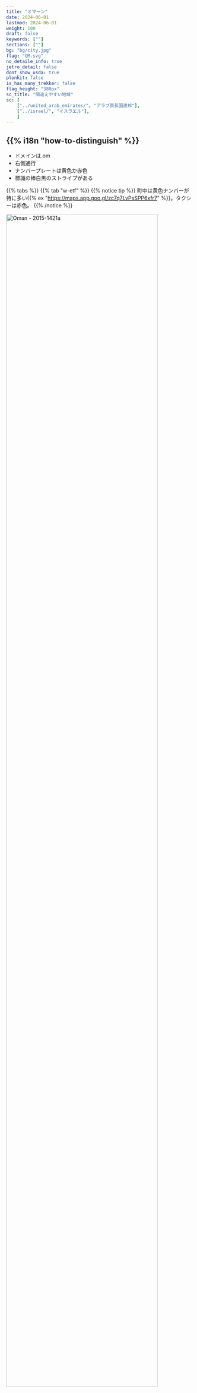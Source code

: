 ```yaml
---
title: "オマーン"
date: 2024-06-01
lastmod: 2024-06-01
weight: 100
draft: false
keywords: [""]
sections: [""]
bg: "bg/city.jpg"
flag: "OM.svg"
no_detaile_info: true
jetro_detail: false
dont_show_usda: true
plonkit: false
is_has_many_trekker: false
flag_height: "380px"
sc_title: "間違えやすい地域"
sc: [
    ["../united_arab_emirates/", "アラブ首長国連邦"],
    ["../israel/", "イスラエル"],
    ]
---
```


<div class="main-desciption country-description">
    <h2 class="section-title">{{% i18n "how-to-distinguish" %}}</h2>
    <ul class="rule-list">
        <li>ドメインは<span class="quiz">.om</span></li>
        <li><span class="quiz">右側</span>通行</li>
        <li>ナンバープレートは<span class="quiz">黄</span>色か赤色</li>
        <li>標識の棒白黒のストライプがある</li>
    </ul>
</div>

{{% tabs %}}
{{% tab "w-etf" %}}
{{% notice tip %}}
町中は黄色ナンバーが特に多い{{% ex "https://maps.app.goo.gl/zc7q7LvPsSPP6xfr7" %}}。タクシーは赤色。
{{% /notice %}}

<div class="googlemap-if no-margin">
<a data-flickr-embed="true" href="https://www.flickr.com/photos/37266013@N00/24300474404/in/photolist-D2mhqC-bcgRdp-dq3MVx-H56Xp-nYQJxr-rrhx1a-9w9J4M-kBs2zz-e17Fek-koMCon-8ap44-qCsCuD-at9CL-6eu64S-9EMLTo-hu4P4U-dBrbaq-9DPViY-n48QJ8-NA77jA-riEEC8-LofQDB-NQaNiw-ei8iSQ-8kRYEu-dCytCa-A7fAZ-7siW3Z-aCirYy-26f6oQB-NG7VUs-AhfpY5-8SXQRk-A7fBH-av2s8U-mKufVn-HoPL2h-r2qt3-fqvDp-oCvoZN-HUjd6Y-7rB5uz-JgSqW3-2bF2kcx-iJFfJs-qndJ5X-HoPRL3-95hQgJ-7JR8wU-n48Z9K" title="Oman - 2015-1421a"><img src="https://live.staticflickr.com/1599/24300474404_178c53ecec_c.jpg" width="90%" alt="Oman - 2015-1421a"/></a><script async src="//embedr.flickr.com/assets/client-code.js" charset="utf-8"></script>
</div>

{{% lb 50 %}}

![](1280px-Oman_license_plate_2001_series.jpg)

By <a href="//commons.wikimedia.org/wiki/User:Ji-Elle" title="User:Ji-Elle">Ji-Elle</a> - <span class="int-own-work" lang="en">Own work</span>, <a href="https://creativecommons.org/licenses/by-sa/3.0" title="Creative Commons Attribution-Share Alike 3.0">CC BY-SA 3.0</a>, <a href="https://commons.wikimedia.org/w/index.php?curid=12980300">Link</a>

![](1280px-Oman_license_plate_2001_series2.jpg)

上に同じ
{{% /lb %}}

{{% notice tip %}}
オレンジと黒のシェブロン{{% ex "https://maps.app.goo.gl/1kjUZmZjbGXY982x8" "https://maps.app.goo.gl/8cQGt2gaPCLyGFyq9" "https://maps.app.goo.gl/gJrUMD4eQsEDUTsk6"  %}}。町名や次の町への距離を書いた看板などは青色。標識の棒に白黒のストライプが多い{{% ex "https://maps.app.goo.gl/yvTj1Aq3X9TZt4DV6" %}}のはオマーンか{{% goto "../united_arab_emirates/" "UAE" %}}。
{{% /notice %}}

<div class="googlemap-if no-margin">
<a data-flickr-embed="true" href="https://www.flickr.com/photos/liquidworld/3267308326/in/photolist-5YHNWb-4tC3XM-bcgLRK-64wLyc-nskKRj-4tG6CJ-4tG5pd-4tG5E3-nKFgKj-4tG68W-ns2WA9-4tC2cv-8Q95jf-5kCn4h-Q1n5QR-Dhnf8L-23QcUbM-aFartF-96Ffnc-ackTYG-96Khm4-29WeimA-ns2wVn-dYoWB2-29ZZR4h-h2NjKe-2ajRD-mFYiX2-96FwiH-9rNJYS-24nturK-LFYxVg-5skabF-fP1zeX-Sauoxo-2bj7q1r-bbmerB-RRqSao-ijARGP-267yBNw-bbmdeT-DTGzgn-2dczqNE-25rCanb-bxBwrK-NMfW4x-oTsiHD-oDg2Wc-3eaYji-28QdBod" title="Road signs"><img src="https://live.staticflickr.com/3515/3267308326_aea5344881_c.jpg" width="90%" alt="Road signs"/></a><script async src="//embedr.flickr.com/assets/client-code.js" charset="utf-8"></script>
</div>

<div class="googlemap-if no-margin">
<img src="sign.png" width="300px">
</div>

{{% notice tip %}}
砂漠ではまったく木が生えていない{{% ex "https://maps.app.goo.gl/AHEuQnx2cuiJ2TY78" "https://maps.app.goo.gl/upvBUcJdsfpTCFCD7" %}}か、こんな感じの木がまばらに生えている{{% ex "https://maps.app.goo.gl/oYYah8sjQCg3WzCH7" "https://maps.app.goo.gl/acQfgGShB3i7NJ7YA" %}}。
{{% /notice %}}

<div class="googlemap-if no-margin">
<img src="desert_sand_dry_hot.jpg" width="90%">
</div>

{{% notice tip %}}
ナツメヤシが植えられており{{% ex "https://maps.app.goo.gl/X54rgAF8AzJZpBNw6" "https://maps.app.goo.gl/tStXT4jvFkSnfWyZ7" %}}ナツメヤシ農園もある{{% ex "https://maps.app.goo.gl/uMU7TjYAK8kEwyLt8" "https://maps.app.goo.gl/FB4T4vaZDhbQY6Lf8" %}}。The Million Date Palm Plantation Project(意訳：ナツメ​​ヤシ100万本プロジェクト)により全国的にナツメヤシの栽培が進められた{{% ref "http://nakheel.om/?page_id=841#:~:text=The%20Million%20Date%20Palm%20Plantation,social%20development%20and%20environmental%20awareness." "Million Date Palm Plantation Project" %}}。
{{% /notice %}}

<div class="googlemap-if no-margin">
<img src="date_palm_date_palm.jpg" width="90%">
</div>


{{% /tab %}}
{{% tab "企業" %}}

{{% notice tip %}}
ミッドストリーム系企業の看板にパイプラインの行先が書いてある{{% ex "https://maps.app.goo.gl/ughCRqbFLYLt4sYz9" "https://maps.app.goo.gl/NMaiy7uLLbH3npzE6" %}}。WADIからMIRIBATへのパイプラインだと分かるので、その間くらいに場所があるはず{{% ex "https://maps.app.goo.gl/hoVWnGmCaAxuiqgy7" %}}。日本が輸入する天然ガスの３％以上はオマーン産{{% ref "https://www.meij.or.jp/kawara/2024_011.html" "オマーン国営企業、2025年からの10年間にわたる液化天然ガス（LNG）売買契約を締結" %}}。
{{% /notice %}}

<div class="googlemap-if no-margin">
<iframe src="https://www.google.com/maps/embed?pb=!4v1730263748039!6m8!1m7!1sacvB8dsMLohBDvl9W6aGmw!2m2!1d17.09723893563516!2d54.25963292406851!3f20.52854003730814!4f-7.045283378135764!5f2.852286653669389" width="600" height="450" style="border:0;" allowfullscreen="" loading="lazy" referrerpolicy="no-referrer-when-downgrade"></iframe>
</div>
{{% /tab %}}
{{% /tabs  %}}


<div class="main-desciption area-description">
    <h2 class="section-title">{{% i18n "narrow-down-the-area" %}}</h2>
    <ul class="rule-list">
        <li>北部と南部に山岳地帯があり、間には平坦な砂漠が広がっている
            <ul>
                <li>北部 アル・ハジャル山脈があり険しい岩山が多い{{% ex "https://maps.app.goo.gl/Ljx11v7DZ38cCvSq6" "https://maps.app.goo.gl/M8qo6uYZ5L7xgUQe8" "https://maps.app.goo.gl/Gesou5DMsS2FN8rMA" %}}</li>
                <li>中央部 {{% ex "https://maps.app.goo.gl/7NjbvkkyCmoLZFRT8" "https://maps.app.goo.gl/i3dq3E58Fwa9gmAY7" "https://maps.app.goo.gl/NCxVSMfyrUPZWz3E8" %}} {{% goto "../qatar/" "カタール" %}}ほど完全な平坦ではない</li>
                <li>南部 {{% ex "https://maps.app.goo.gl/CnucJnnDNtd31GPX6" "https://maps.app.goo.gl/KDqungpgRqJDpv458" %}} ドファール山脈周りは雨が降りやすく緑も多い。細かいがれきのような岩が転がっている。</li>
            </ul>
        </li>
        <li>ドファール山脈周辺はモンスーン（Khareef）により雨が降りやすく緑に覆われている</li>
        <li>内陸と東に赤っぽい砂丘が広がるエリアがあるが道が数本しかない
            <ul>
                <li><span style="color:#B60F00;font-size:1.2em">■</span>赤い砂の砂丘があるエリア 東はWahiba-Sandsと呼ばれるエリア{{% ex "https://maps.app.goo.gl/MnkyH7EFe9HMQaX39" "https://maps.app.goo.gl/oVsdsbENGGU4agGd9" "https://maps.app.goo.gl/hbdy6YLKmMfQ6s769" %}}、西は特定の道{{% ex "https://maps.app.goo.gl/uedEMkjFoWnPUiPW6" "https://maps.app.goo.gl/rMyQ6XjLTBEyG1Zh7" %}}</li>
                <li><span style="color:#D69A5C;font-size:1.2em">■</span>火山を含む山岳地帯であり黒っぽい{{% ex "https://maps.app.goo.gl/td2fU5DVbetwksZc7" "https://maps.app.goo.gl/6yzjjcDXMbPExjKo7" %}}</li>
                <li><span style="color:#FEDA22;font-size:1.2em">■</span>沖積層。山岳地帯ほど黒くない・砂利もまざってる{{% ex "https://maps.app.goo.gl/rvTYvMa37sp3VaWG7" "https://maps.app.goo.gl/7QgFGb63czxT3yGn8" %}}</li>
                <li><span style="color:#7B9BCA;font-size:1.2em">■</span>砂漠だが浸食された起伏があることも{{% ex "https://maps.app.goo.gl/QCwkfsDfmLgTTv8ZA" "https://maps.app.goo.gl/3CjbhMa9iVnmdPm99" "https://maps.app.goo.gl/owjkWWUronE3LZYN6" %}}</li>
                <li><span style="color:#52B701;font-size:1.2em">■</span>ドファール山脈まわり。歓喜は草が生えないが5月以降は段々草木が生えて緑も多い。割れたような岩がある{{% ex "https://maps.app.goo.gl/ikSF2wDXUNVk6Mzh8" %}}。</li>
                <li>のこりはSalalah周辺のドファール山脈周り以外は平坦で白っぽい砂が大半を占めている</li>
            </ul>
        </li>
    </ul>
</div>


{{% tabs %}}
{{% tab "地形" %}}

<div class="googlemap-if no-margin">
<p><a href="https://commons.wikimedia.org/wiki/File:Oman_location_map_Topographic.png#/media/%E3%83%95%E3%82%A1%E3%82%A4%E3%83%AB:Oman_location_map_Topographic.png"><img src="https://upload.wikimedia.org/wikipedia/commons/b/b4/Oman_location_map_Topographic.png" alt="Oman location map Topographic.png" height="720" width="553"></a></p>
<p><a href="//commons.wikimedia.org/wiki/User:Dr_Brains" title="User:Dr Brains">Dr Brains</a> - <span class="int-own-work" lang="ja">投稿者自身による著作物</span> by <a href="//commons.wikimedia.org/wiki/User:NordNordWest" title="User:NordNordWest">NordNordWest</a>, <a href="http://www.gnu.org/licenses/old-licenses/fdl-1.2.html" title="GNU Free Documentation License 1.2">GFDL 1.2</a>, <a href="https://commons.wikimedia.org/w/index.php?curid=19957804">リンク</a>による</p>
</div>

{{% /tab %}}
{{% tab "アル・ハジャル山脈" %}}

{{% notice tip %}}
ムサンダム半島（オマーンの飛び地）にもストリートビューがあるので注意{{% ex "https://maps.app.goo.gl/GGK8arY4NQQzEYcN6" %}}。地中海性気候の場所もありザクロなどの農園も見られる。南部のドファール山脈と違い木や草で覆われた山はほとんどない。
{{% /notice %}}


<div class="googlemap-if no-margin">
<img src="street_travel_car_mountain.jpg">
</div>
{{% /tab %}}
{{% tab "ドファール山脈" %}}

{{% notice tip %}}
南部のSalalah周辺に広がる山脈。モンスーンが発生する場所で他の地域より雨が多い。辺り一面が緑に覆われている場所もある{{% ex "https://maps.app.goo.gl/Gn7my7NTW8CYn82s9" "https://maps.app.goo.gl/PTHsoYhK3SkEhubY7" "https://maps.app.goo.gl/7kPEuDQMBn3zTNcT7" %}}。
{{% /notice %}}

<div class="googlemap-if no-margin">
<img src="after_rain_7.jpg" width="90%">
</div>

{{% notice tip %}}
乾燥している地域もある。北のような切り立った断崖は少なく、小さい岩が転がっていることが多い{{% ex "https://maps.app.goo.gl/jCKWRrdB3wFe5q6j8" %}}。牧畜が盛んなので牛{{% ex "https://maps.app.goo.gl/k8dvx7zrFZttexNVA" "https://maps.app.goo.gl/DeBcWG57v8o6u5Mg9" %}}・ラクダ{{% ex "https://maps.app.goo.gl/Y6sZtGhYQ6uTsYwAA" "https://maps.app.goo.gl/3t8YaWtPYttaBhDz9" %}}・ヤギなどが歩いていたり、飼うための囲いもあるっぽい{{% ex "https://maps.app.goo.gl/qYMgzZRYyusEr6q86" "https://maps.app.goo.gl/BsJL3chHFVzYceCS9" "https://maps.app.goo.gl/83UtbFBEKLVxqBNC9" %}}{{% ref "https://www.koushu.co.jp/wp/wp-content/uploads/News15-3-J.pdf" "ドファールの農業" %}}。
{{% /notice %}}

<div class="googlemap-if no-margin">
<iframe src="https://www.google.com/maps/embed?pb=!4v1730273303756!6m8!1m7!1syXctSwPh4pA_oczb5pX-rQ!2m2!1d17.25346706477437!2d54.26192620703163!3f250.73052868617418!4f0.6746594409073907!5f1.2689292377002483" width="90%" height="300" style="border:0;" allowfullscreen="" loading="lazy" referrerpolicy="no-referrer-when-downgrade"></iframe>
</div>

{{% /tab %}}
{{% tab "土の色" %}}

{{% notice tip %}}
砂丘のあるエリアが東と内陸にある{{% ref "https://www.researchgate.net/figure/Simple-outline-of-the-main-desert-features-of-the-Wahiba-Sands-of-Oman-and-the-greater_fig1_226526130" "Glennie, Kenneth W., et al. 『Geological importance of luminescence dates in Oman and the Emirates: An overview.』 Geochronometria 38 (2011): 259-271." %}}らしい。画像の一部は参考文献より引用。
{{% /notice %}}


<div class="googlemap-if no-margin">
<img src="soilmap.jpg">
</div>
{{% /tab %}}
{{% /tabs  %}}



<div class="main-desciption area-description">
    <h2 class="section-title">{{% i18n "narrow-down-the-city" %}}</h2>
    <ul class="rule-list">
        <li>マシーラ島という離島がある{{% ex "https://maps.app.goo.gl/jf2fdpMZFmXokmPo9" "https://maps.app.goo.gl/iXHzYPix4rQza3H56" %}}{{% ref "https://en.wikipedia.org/wiki/Dhofar_Governorate" "Dhofar Governorate" %}}</li>
    </ul>
</div>


{{% tabs %}}
{{% tab "Masirah島" %}}

<div class="googlemap-if no-margin">
<p><a href="https://commons.wikimedia.org/wiki/File:Isla_de_Masirah.jpg#/media/File:Isla_de_Masirah.jpg"><img src="https://upload.wikimedia.org/wikipedia/commons/2/28/Isla_de_Masirah.jpg" alt="Isla de Masirah.jpg" width="90%"></a></p>
<p>By <a href="//commons.wikimedia.org/w/index.php?title=User:ELSIRIDERMOTO&amp;action=edit&amp;redlink=1" class="new" title="User:ELSIRIDERMOTO (page does not exist)">ELSIRIDERMOTO</a> - <span class="int-own-work" lang="en">Own work</span>, <a href="https://creativecommons.org/licenses/by-sa/4.0" title="Creative Commons Attribution-Share Alike 4.0">CC BY-SA 4.0</a>, <a href="https://commons.wikimedia.org/w/index.php?curid=94647403">Link</a></p>
</div>
{{% /tab %}}
{{% /tabs  %}}